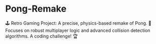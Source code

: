 # Pong-Remake
🕹️ Retro Gaming Project: A precise, physics-based remake of Pong. 🎾 Focuses on robust multiplayer logic and advanced collision detection algorithms. A coding challenge! 🏆
